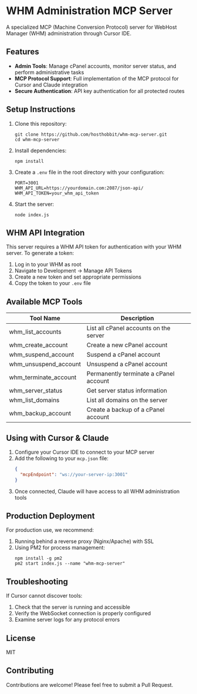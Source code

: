 # WHM Administration MCP Server

A specialized MCP (Machine Conversion Protocol) server for WebHost Manager (WHM) administration through Cursor IDE.

## Features

- **Admin Tools**: Manage cPanel accounts, monitor server status, and perform administrative tasks
- **MCP Protocol Support**: Full implementation of the MCP protocol for Cursor and Claude integration
- **Secure Authentication**: API key authentication for all protected routes

## Setup Instructions

1. Clone this repository:
   ```
   git clone https://github.com/hosthobbit/whm-mcp-server.git
   cd whm-mcp-server
   ```

2. Install dependencies:
   ```
   npm install
   ```

3. Create a `.env` file in the root directory with your configuration:
   ```
   PORT=3001
   WHM_API_URL=https://yourdomain.com:2087/json-api/
   WHM_API_TOKEN=your_whm_api_token
   ```

4. Start the server:
   ```
   node index.js
   ```

## WHM API Integration

This server requires a WHM API token for authentication with your WHM server. To generate a token:

1. Log in to your WHM as root
2. Navigate to Development → Manage API Tokens
3. Create a new token and set appropriate permissions
4. Copy the token to your `.env` file

## Available MCP Tools

| Tool Name | Description |
|-----------|-------------|
| whm_list_accounts | List all cPanel accounts on the server |
| whm_create_account | Create a new cPanel account |
| whm_suspend_account | Suspend a cPanel account |
| whm_unsuspend_account | Unsuspend a cPanel account |
| whm_terminate_account | Permanently terminate a cPanel account |
| whm_server_status | Get server status information |
| whm_list_domains | List all domains on the server |
| whm_backup_account | Create a backup of a cPanel account |

## Using with Cursor & Claude

1. Configure your Cursor IDE to connect to your MCP server
2. Add the following to your `mcp.json` file:
   ```json
   {
     "mcpEndpoint": "ws://your-server-ip:3001"
   }
   ```
3. Once connected, Claude will have access to all WHM administration tools

## Production Deployment

For production use, we recommend:

1. Running behind a reverse proxy (Nginx/Apache) with SSL
2. Using PM2 for process management:
   ```
   npm install -g pm2
   pm2 start index.js --name "whm-mcp-server"
   ```

## Troubleshooting

If Cursor cannot discover tools:
1. Check that the server is running and accessible
2. Verify the WebSocket connection is properly configured
3. Examine server logs for any protocol errors

## License

MIT

## Contributing

Contributions are welcome! Please feel free to submit a Pull Request.